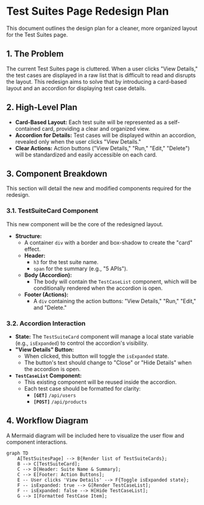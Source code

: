 # Test Suites Page Redesign Plan

This document outlines the design plan for a cleaner, more organized layout for the Test Suites page.

## 1. The Problem

The current Test Suites page is cluttered. When a user clicks "View Details," the test cases are displayed in a raw list that is difficult to read and disrupts the layout. This redesign aims to solve that by introducing a card-based layout and an accordion for displaying test case details.

## 2. High-Level Plan

- **Card-Based Layout:** Each test suite will be represented as a self-contained card, providing a clear and organized view.
- **Accordion for Details:** Test cases will be displayed within an accordion, revealed only when the user clicks "View Details."
- **Clear Actions:** Action buttons ("View Details," "Run," "Edit," "Delete") will be standardized and easily accessible on each card.

## 3. Component Breakdown

This section will detail the new and modified components required for the redesign.
### 3.1. TestSuiteCard Component

This new component will be the core of the redesigned layout.

- **Structure:**
  - A container `div` with a border and box-shadow to create the "card" effect.
  - **Header:**
    - `h3` for the test suite name.
    - `span` for the summary (e.g., "5 APIs").
  - **Body (Accordion):**
    - The body will contain the `TestCaseList` component, which will be conditionally rendered when the accordion is open.
  - **Footer (Actions):**
    - A `div` containing the action buttons: "View Details," "Run," "Edit," and "Delete."

### 3.2. Accordion Interaction

- **State:** The `TestSuiteCard` component will manage a local state variable (e.g., `isExpanded`) to control the accordion's visibility.
- **"View Details" Button:**
  - When clicked, this button will toggle the `isExpanded` state.
  - The button's text should change to "Close" or "Hide Details" when the accordion is open.
- **`TestCaseList` Component:**
  - This existing component will be reused inside the accordion.
  - Each test case should be formatted for clarity:
    - **`[GET]`** `/api/users`
    - **`[POST]`** `/api/products`


## 4. Workflow Diagram

A Mermaid diagram will be included here to visualize the user flow and component interactions.
```mermaid
graph TD
    A[TestSuitesPage] --> B{Render list of TestSuiteCards};
    B --> C[TestSuiteCard];
    C --> D[Header: Suite Name & Summary];
    C --> E[Footer: Action Buttons];
    E -- User clicks 'View Details' --> F{Toggle isExpanded state};
    F -- isExpanded: true --> G[Render TestCaseList];
    F -- isExpanded: false --> H[Hide TestCaseList];
    G --> I[Formatted TestCase Item];
```